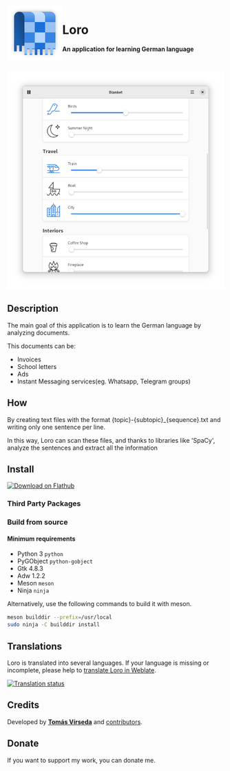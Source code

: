 <img src="brand/logo.svg" alt="Loro" width="128" height="128" align="left"/>

# Loro

**An application for learning German language**

<br>


<p align="center">
  <img src="brand/screenshot.png"/>
</p>

## Description
The main goal of this application is to learn the German language by
analyzing documents.

This documents can be:
- Invoices
- School letters
- Ads
- Instant Messaging services(eg. Whatsapp, Telegram groups)

## How

By creating text files with the format {topic}-{subtopic}_{sequence}.txt
and writing only one sentence per line.

In this way, Loro can scan these files, and thanks to libraries like
'SpaCy', analyze the sentences and extract all the information

## Install

<a href="https://flathub.org/apps/details/com.github.t00m.Loro"><img width="200" alt="Download on Flathub" src="https://flathub.org/assets/badges/flathub-badge-en.png"/></a>

### Third Party Packages

### Build from source

#### Minimum requirements

- Python 3 `python`
- PyGObject `python-gobject`
- Gtk 4.8.3
- Adw 1.2.2
- Meson `meson`
- Ninja `ninja`

Alternatively, use the following commands to build it with meson.
```bash
meson builddir --prefix=/usr/local
sudo ninja -C builddir install
```

## Translations
Loro is translated into several languages. If your language is missing or incomplete, please help to [translate Loro in Weblate](https://hosted.weblate.org/engage/loro/).

<a href="https://hosted.weblate.org/engage/loro/">
<img src="https://hosted.weblate.org/widget/loro/loro/horizontal-auto.svg" alt="Translation status" />
</a>

## Credits
Developed by **[Tomás Vírseda](https://github.com/t00m)** and [contributors](https://github.com/t00m/Loro/graphs/contributors).

## Donate
If you want to support my work, you can donate me.
